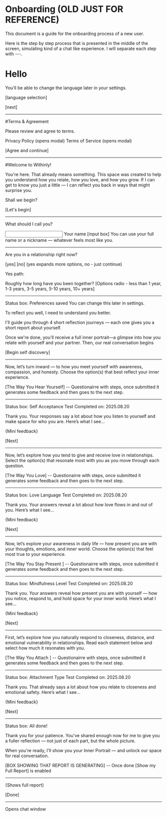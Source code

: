 # Onboarding (OLD JUST FOR REFERENCE)

This document is a guide for the onboarding process of a new user.

Here is the step by step process that is presented in the middle of the screen, simulating kind of a chat like experience. I will separate each step with ---.

# Hello

You’ll be able to change the language later in your settings.

[language selection]

[next]

---

#Terms & Agreement

Please review and agree to terms.

Privacy Policy (opens modal)
Terms of Service (opens modal)

[Agree and continue]

---

#Welcome to Withinly!

You're here. That already means something. This space was created to help you understand how you relate, how you love, and how you grow. If I can get to know you just a little — I can reflect you back in ways that might surprise you.

Shall we begin?

[Let's begin]

---

What should I call you?

<input>
Your name
[input box]
You can use your full name or a nickname — whatever feels most like you.
</input>

---

Are you in a relationship right now?

[yes] [no] (yes expands more options, no - just continue)

Yes path:

Roughly how long have you been together?
[Options radio - less than 1 year, 1-3 years, 3-5 years, 5-10 years, 10+ years]

---

Status box:
Preferences saved
You can change this later in settings.

To reflect you well, I need to understand you better.

I'll guide you through 4 short reflection journeys — each one gives you a short report about yourself.

Once we're done, you'll receive a full inner portrait—a glimpse into how you relate with yourself and your partner. Then, our real conversation begins

[Begin self discovery]

---

Now, let’s turn inward — to how you meet yourself with awareness, compassion, and honesty. Choose the option(s) that best reflect your inner experience.

[The Way You Hear Yourself] -- Questionairre with steps, once submitted it generates some feedback and then goes to the next step.

---

Status box:
Self Acceptance Test
Completed on: 2025.08.20

Thank you. Your responses say a lot about how you listen to yourself and make space for who you are. Here’s what I see…

{Mini feedback}

[Next]

---

Now, let’s explore how you tend to give and receive love in relationships. Select the option(s) that resonate most with you as you move through each question.

[The Way You Love] -- Questionairre with steps, once submitted it generates some feedback and then goes to the next step.

---

Status box:
Love Language Test
Completed on: 2025.08.20

Thank you. Your answers reveal a lot about how love flows in and out of you. Here’s what I see…

{Mini feedback}

[Next]

---

Now, let’s explore your awareness in daily life — how present you are with your thoughts, emotions, and inner world. Choose the option(s) that feel most true to your experience.

[The Way You Stay Present ] -- Questionairre with steps, once submitted it generates some feedback and then goes to the next step.

---

Status box:
Mindfulness Level Test
Completed on: 2025.08.20

Thank you. Your answers reveal how present you are with yourself — how you notice, respond to, and hold space for your inner world. Here’s what I see…

{Mini feedback}

[Next]

---

First, let’s explore how you naturally respond to closeness, distance, and emotional vulnerability in relationships. Read each statement below and select how much it resonates with you.

[The Way You Attach ] -- Questionairre with steps, once submitted it generates some feedback and then goes to the next step.

---

Status box:
Attachment Type Test
Completed on: 2025.08.20

Thank you. That already says a lot about how you relate to closeness and emotional safety. Here’s what I see…

{Mini feedback}

[Next]

---

Status box:
All done!

Thank you for your patience. You've shared enough now for me to give you a fuller reflection — not just of each part, but the whole picture.

When you're ready, I'll show you your Inner Portrait — and unlock our space for real conversation.

[BOX SHOWING THAT REPORT IS GENERATING] -- Once done [Show my Full Report] is enabled

---

{Shows full report}

[Done]

---

Opens chat window
